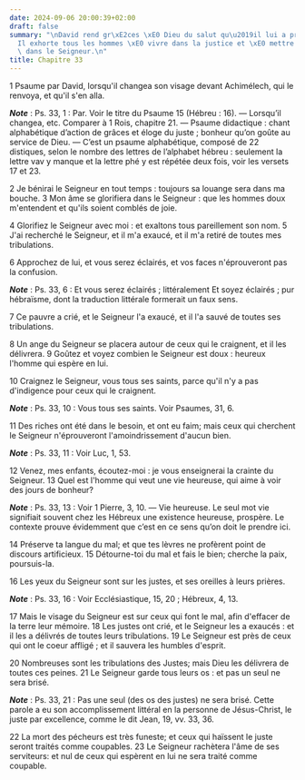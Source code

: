 ```yaml
---
date: 2024-09-06 20:00:39+02:00
draft: false
summary: "\nDavid rend gr\xE2ces \xE0 Dieu du salut qu\u2019il lui a procur\xE9.\n\
  Il exhorte tous les hommes \xE0 vivre dans la justice et \xE0 mettre leur confiance\
  \ dans le Seigneur.\n"
title: Chapitre 33
---
```





1 Psaume par David, lorsqu'il changea son visage devant Achimélech, qui le renvoya, et qu'il s'en alla.

***Note*** :  Ps. 33, 1 : Par. Voir le titre du Psaume 15 (Hébreu : 16). ― Lorsqu’il changea, etc. Comparer à 1 Rois, chapitre 21. ― Psaume didactique : chant alphabétique d’action de grâces et éloge du juste ; bonheur qu’on goûte au service de Dieu. ― C’est un psaume alphabétique, composé de 22 distiques, selon le nombre des lettres de l’alphabet hébreu : seulement la lettre vav y manque et la lettre phé y est répétée deux fois, voir les versets 17 et 23.


2 Je bénirai le Seigneur en tout temps : toujours sa louange sera dans ma bouche. 3 Mon âme se glorifiera dans le Seigneur : que les hommes doux m'entendent et qu'ils soient comblés de joie.


4 Glorifiez le Seigneur avec moi : et exaltons tous pareillement son nom. 5 J'ai recherché le Seigneur, et il m'a exaucé, et il m'a retiré de toutes mes tribulations.


6 Approchez de lui, et vous serez éclairés, et vos faces n'éprouveront pas la confusion.

***Note*** :  Ps. 33, 6 : Et vous serez éclairés ; littéralement Et soyez éclairés ; pur hébraïsme, dont la traduction littérale formerait un faux sens.

7 Ce pauvre a crié, et le Seigneur l'a exaucé, et il l'a sauvé de toutes ses tribulations.


8 Un ange du Seigneur se placera autour de ceux qui le craignent, et il les délivrera. 9 Goûtez et voyez combien le Seigneur est doux : heureux l'homme qui espère en lui.


10 Craignez le Seigneur, vous tous ses saints, parce qu'il n'y a pas d'indigence pour ceux qui le craignent.

***Note*** :  Ps. 33, 10 : Vous tous ses saints. Voir Psaumes, 31, 6.

11 Des riches ont été dans le besoin, et ont eu faim; mais ceux qui cherchent le Seigneur n'éprouveront l'amoindrissement d'aucun bien.

***Note*** :  Ps. 33, 11 : Voir Luc, 1, 53.


12 Venez, mes enfants, écoutez-moi : je vous enseignerai la crainte du Seigneur. 13 Quel est l'homme qui veut une vie heureuse, qui aime à voir des jours de bonheur?

***Note*** :  Ps. 33, 13 : Voir 1 Pierre, 3, 10. ― Vie heureuse. Le seul mot vie signifiait souvent chez les Hébreux une existence heureuse, prospère. Le contexte prouve évidemment que c’est en ce sens qu’on doit le prendre ici.


14 Préserve ta langue du mal; et que tes lèvres ne profèrent point de discours artificieux. 15 Détourne-toi du mal et fais le bien; cherche la paix, poursuis-la.


16 Les yeux du Seigneur sont sur les justes, et ses oreilles à leurs prières.

***Note*** :  Ps. 33, 16 : Voir Ecclésiastique, 15, 20 ; Hébreux, 4, 13.

17 Mais le visage du Seigneur est sur ceux qui font le mal, afin d'effacer de la terre leur mémoire. 18 Les justes ont crié, et le Seigneur les a exaucés : et il les a délivrés de toutes leurs tribulations. 19 Le Seigneur est près de ceux qui ont le coeur affligé ; et il sauvera les humbles d'esprit.


20 Nombreuses sont les tribulations des Justes; mais Dieu les délivrera de toutes ces peines. 21 Le Seigneur garde tous leurs os : et pas un seul ne sera brisé.

***Note*** :  Ps. 33, 21 : Pas une seul (des os des justes) ne sera brisé. Cette parole a eu son accomplissement littéral en la personne de Jésus-Christ, le juste par excellence, comme le dit Jean, 19, vv. 33, 36.


22 La mort des pécheurs est très funeste; et ceux qui haïssent le juste seront traités comme coupables. 23 Le Seigneur rachètera l'âme de ses serviteurs: et nul de ceux qui espèrent en lui ne sera traité comme coupable.

